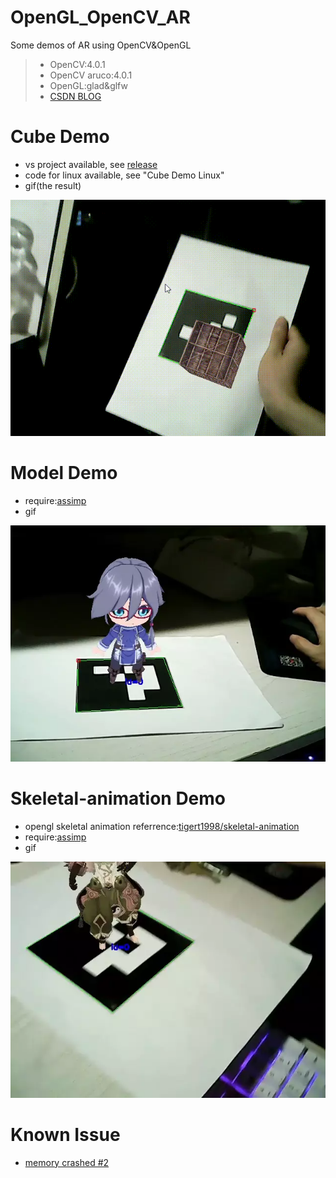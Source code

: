 # OpenGL_OpenCV_AR
Some demos of AR using OpenCV&amp;OpenGL

> - OpenCV:4.0.1
> - OpenCV aruco:4.0.1
> - OpenGL:glad&glfw
> - [CSDN BLOG](https://blog.csdn.net/qq_33446100/article/category/8832373)

# Cube Demo
 - vs project available, see [release](https://github.com/o0olele/OpenGL_OpenCV_AR/releases)
 - code for linux available, see "Cube Demo Linux"
 - gif(the result)
 
 ![draw cube demo](./Cube%20Demo/img/draw_cube.gif)
 
 # Model Demo
 - require:[assimp](https://github.com/assimp/assimp)
 - gif
 
 ![model demo](./Model%20Demo/img/model.webp)

# Skeletal-animation Demo
- opengl skeletal animation referrence:[tigert1998/skeletal-animation](https://github.com/tigert1998/skeletal-animation)
- require:[assimp](https://github.com/assimp/assimp)
- gif

![skeletal demo](./Skeletal%20Demo/img/demo.webp)

# Known Issue
- [memory crashed #2](https://github.com/o0olele/OpenGL_OpenCV_AR/issues/2)
